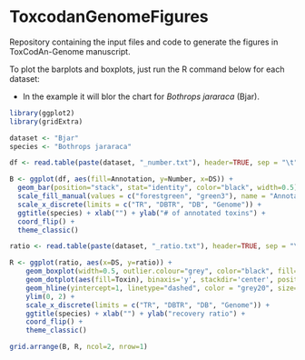 # ToxcodanGenomeFigures
Repository containing the input files and code to generate the figures in ToxCodAn-Genome manuscript.

To plot the barplots and boxplots, just run the R command below for each dataset:
 - In the example it will blor the chart for *Bothrops jararaca* (Bjar).

```R
library(ggplot2)
library(gridExtra)

dataset <- "Bjar"
species <- "Bothrops jararaca"

df <- read.table(paste(dataset, "_number.txt"), header=TRUE, sep = "\t")

B <- ggplot(df, aes(fill=Annotation, y=Number, x=DS)) +
  geom_bar(position="stack", stat="identity", color="black", width=0.5) +
  scale_fill_manual(values = c("forestgreen", "green3"), name = "Annotation") +
  scale_x_discrete(limits = c("TR", "DBTR", "DB", "Genome")) +
  ggtitle(species) + xlab("") + ylab("# of annotated toxins") +
  coord_flip() +
  theme_classic()

ratio <- read.table(paste(dataset, "_ratio.txt"), header=TRUE, sep = "\t")

R <- ggplot(ratio, aes(x=DS, y=ratio)) +
    geom_boxplot(width=0.5, outlier.colour="grey", color="black", fill="grey") +
    geom_dotplot(aes(fill=Toxin), binaxis='y', stackdir='center', position=position_dodge(0.6), dotsize=0.5) +
    geom_hline(yintercept=1, linetype="dashed", color = "grey20", size=0.5) +
    ylim(0, 2) +
    scale_x_discrete(limits = c("TR", "DBTR", "DB", "Genome")) +
    ggtitle(species) + xlab("") + ylab("recovery ratio") +
    coord_flip() +
    theme_classic()

grid.arrange(B, R, ncol=2, nrow=1)
```
